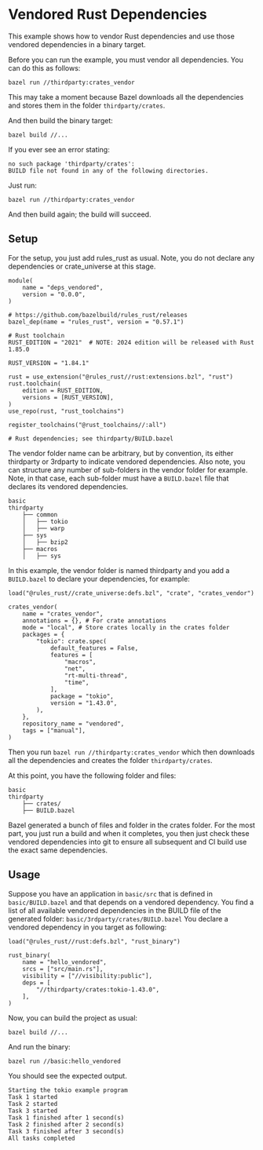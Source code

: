 # Vendored Rust Dependencies

This example shows how to vendor Rust dependencies and use those vendored dependencies 
in a binary target. 
 
Before you can run the example, you must vendor all dependencies. You can do this as follows:

`
bazel run //thirdparty:crates_vendor
`

This may take a moment because Bazel downloads all the dependencies and stores them in the folder `thirdparty/crates`.

And then build the binary target:

`bazel build //...`

If you  ever see an error stating:

```text
no such package 'thirdparty/crates':
BUILD file not found in any of the following directories. 
``` 

Just run:

`bazel run //thirdparty:crates_vendor`

And then build again; the build will succeed.

## Setup

For the setup, you just add rules_rust as usual. Note, you do not declare any dependencies
or crate_universe at this stage. 

```starlark
module(
    name = "deps_vendored",
    version = "0.0.0",
)

# https://github.com/bazelbuild/rules_rust/releases
bazel_dep(name = "rules_rust", version = "0.57.1")

# Rust toolchain
RUST_EDITION = "2021"  # NOTE: 2024 edition will be released with Rust 1.85.0

RUST_VERSION = "1.84.1"

rust = use_extension("@rules_rust//rust:extensions.bzl", "rust")
rust.toolchain(
    edition = RUST_EDITION,
    versions = [RUST_VERSION],
)
use_repo(rust, "rust_toolchains")

register_toolchains("@rust_toolchains//:all")

# Rust dependencies; see thirdparty/BUILD.bazel
```


The vendor folder name can be arbitrary, but by convention, its either thirdparty or 3rdparty to indicate vendored dependencies. Also note, you can structure any number of sub-folders in the vendor folder for example. Note, in that case, each sub-folder must have a `BUILD.bazel` file that declares its vendored dependencies. 

```starlark
basic
thirdparty
    ├── common
    │   ├── tokio
    │   ├── warp     
    ├── sys
    │   ├── bzip2
    ├── macros
    │   ├── sys  
```
  


In this example, the vendor folder is named thirdparty and you add a `BUILD.bazel` to declare your dependencies, for example:  

```starlark
load("@rules_rust//crate_universe:defs.bzl", "crate", "crates_vendor")

crates_vendor(
    name = "crates_vendor",
    annotations = {}, # For crate annotations
    mode = "local", # Store crates locally in the crates folder
    packages = {
        "tokio": crate.spec(
            default_features = False,
            features = [
                "macros",
                "net",
                "rt-multi-thread",
                "time",
            ],
            package = "tokio",
            version = "1.43.0",
        ),
    },
    repository_name = "vendored",
    tags = ["manual"],
)
```

Then you run `bazel run //thirdparty:crates_vendor` which then downloads all the dependencies and creates the folder `thirdparty/crates`. 

At this point, you have the following folder and files:
```starlark
basic
thirdparty
    ├── crates/ 
    ├── BUILD.bazel
```

Bazel generated a bunch of files and folder in the crates folder. For the most part, you just run
a build and when it completes, you then just check these vendored dependencies into git to ensure
all subsequent and CI build use the exact same dependencies. 

## Usage

Suppose you have an application in `basic/src` that is defined in `basic/BUILD.bazel` and 
that depends on a vendored dependency. You find a list of all available vendored dependencies
in the BUILD file of the generated folder: `basic/3rdparty/crates/BUILD.bazel`
You declare a vendored dependency in you target as following:

```starlark
load("@rules_rust//rust:defs.bzl", "rust_binary")

rust_binary(
    name = "hello_vendored",
    srcs = ["src/main.rs"],
    visibility = ["//visibility:public"],
    deps = [
        "//thirdparty/crates:tokio-1.43.0",
    ],
)
```

Now, you can build the project as usual:

`bazel build //...`

And run the binary:

`bazel run //basic:hello_vendored`

You should see the expected output.

```text
Starting the tokio example program
Task 1 started
Task 2 started
Task 3 started
Task 1 finished after 1 second(s)
Task 2 finished after 2 second(s)
Task 3 finished after 3 second(s)
All tasks completed
```